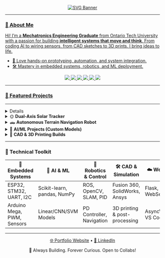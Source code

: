 <p align="center">
  <a href="https://github.com/pranavbanga1" target="_blank">
    <img src="https://svg-banners.vercel.app/api?type=typeWriter&text1=Pranav%20Banga%20🚀%20Mechatronics%20Engineer%20|%20AI%20|%20Robotics%20|%203D%20Printing&width=1000&height=200&fontSize=40" alt="SVG Banner" />

---

### 🧭 About Me

Hi! I’m a **Mechatronics Engineering Graduate** from Ontario Tech University with a passion for building **intelligent systems that move and think**. From coding AI to wiring sensors, from CAD sketches to 3D prints. I bring ideas to life.

- 🔩 Love hands-on prototyping, automation, and system integration.
- 🛠️ Mastery in embedded systems, robotics, and ML deployment.
<p align="center">
<img src="https://img.shields.io/badge/ESP32%20%7C%20Raspberry%20Pi-Embedded%20Systems-orange?style=for-the-badge&logo=raspberrypi" />
  <img src="https://img.shields.io/badge/Arduino%20%7C%20Sensors-IoT%20Projects-blue?style=for-the-badge&logo=arduino" />
  <img src="https://img.shields.io/badge/ROS%20%7C%20CV-Autonomous%20Robotics-critical?style=for-the-badge&logo=ros" />
  <img src="https://img.shields.io/badge/Python%20%7C%20AI-ML%20Models-yellow?style=for-the-badge&logo=python" />
  <img src="https://img.shields.io/badge/SolidWorks%20%7C%20AutoCAD-CAD%20Design-red?style=for-the-badge&logo=autodesk" />
  <img src="https://img.shields.io/badge/3D%20Printing-Functional%20Prototypes-success?style=for-the-badge&logo=3d" />

</p>

---

### 🚀 Featured Projects

</p>

---
</p>

  <details>
  <summary>🔋 <strong>EcoCharge – IoT Battery Health Dashboard</strong></summary>
  <br>
  RX/TX pipeline from Arduino to ESP32, live sensor parsing, real-time dashboard over WiFi!

  🔗 **[View Project](https://github.com/pranavbanga1/EcoCharge)**
</details>

<details>
  <summary>🌞 <strong>Dual-Axis Solar Tracker</strong></summary>
  <br>
  Servo-powered sun tracker with LDR feedback and dynamic alignment.

  🔗 **[View Project](https://github.com/pranavbanga1/Solar-Tracker)**
</details>

<details>
  <summary>🛻 <strong>Autonomous Terrain Navigation Robot</strong></summary>
  <br>
  “Ultrasonic Precision. PD Control. Terrain Mastered.”

  🔗 **[View Project](https://github.com/pranavbanga1/Autonomous-Terrain-Navigation)**
</details>


<details>
  <summary>🧠 <strong>AI/ML Projects (Custom Models)</strong></summary>
  <br>
  Scratch-coded ML models (regression, classification, prediction) with clean documentation & outputs.

  🔗 **[View Project](https://github.com/pranavbanga1/AI-ML-Model)**
</details>


<details>
  <summary>🧱 <strong>CAD & 3D Printing Builds</strong></summary>
  <br>
  From mechanical designs to printable prototypes, I've designed brackets, mounts, gears, and more!

  - 🪐 Designed & printed a **NEMA motor-driven telescope mount**  
  - 🔧 Built **robotic arms**, **enclosures**, and **test rigs**  
  - 🛠️ Tools: `Fusion 360`, `SolidWorks`, `Ender 3`, `PrusaSlicer`

  🔗 **[Banga Creations – 3D Services](https://github.com/pranavbanga1/Banga-Creations)**
</details>

---

### 🧠 Technical Toolkit

| 🔌 **Embedded Systems**        | 🧠 **AI & ML**                    | 🤖 **Robotics & Control**        | 🛠️ **CAD & Simulation**              | ☁️ **Web & Cloud**                  |
|-------------------------------|----------------------------------|----------------------------------|--------------------------------------|------------------------------------|
| ESP32, STM32, UART, I2C       | Scikit-learn, pandas, NumPy      | ROS, OpenCV, SLAM, PID           | Fusion 360, SolidWorks, Ansys        | Flask, Firebase, WebSerial         |
| Arduino Mega, PWM, Sensors    | Linear/CNN/SVM Models            | PD Controller, Navigation        | 3D printing & post-processing        | AsyncWebServer, VS Code            |

 ---
<p align="center">
  <a href="https://pranavbanga.netlify.app" target="_blank">🌐 Portfolio Website</a> • 
  <a href="https://linkedin.com/in/pranavbanga1" target="_blank">💼 LinkedIn</a>
</p>
<p align="center">
  🚧 Always Building. Forever Curious. Open to Collabs!
</p>
